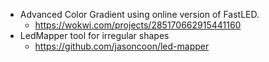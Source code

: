   * Advanced Color Gradient using online version of FastLED.
    * https://wokwi.com/projects/285170662915441160
  * LedMapper tool for irregular shapes
    * https://github.com/jasoncoon/led-mapper
